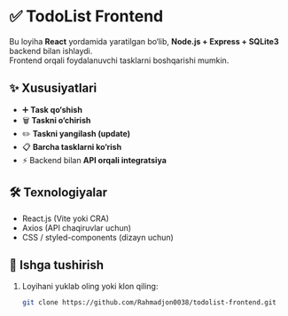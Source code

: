 # ✅ TodoList Frontend

Bu loyiha **React** yordamida yaratilgan bo‘lib, **Node.js + Express + SQLite3** backend bilan ishlaydi.  
Frontend orqali foydalanuvchi tasklarni boshqarishi mumkin.

## ✨ Xususiyatlari

- ➕ **Task qo‘shish**  
- 🗑️ **Taskni o‘chirish**  
- ✏️ **Taskni yangilash (update)**  
- 📋 **Barcha tasklarni ko‘rish**  
- ⚡ Backend bilan **API orqali integratsiya**  

## 🛠 Texnologiyalar

- React.js (Vite yoki CRA)  
- Axios (API chaqiruvlar uchun)  
- CSS / styled-components (dizayn uchun)  


## 🚀 Ishga tushirish

1. Loyihani yuklab oling yoki klon qiling:
   ```bash
   git clone https://github.com/Rahmadjon0038/todolist-frontend.git

